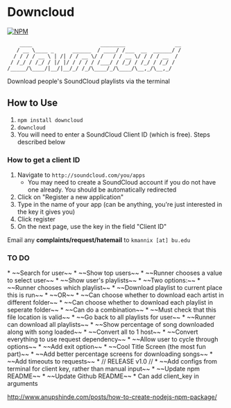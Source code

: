 # Downcloud 

[![NPM](https://nodei.co/npm/downcloud.png?mini=true)](https://nodei.co/npm/downcloud/)

	    ____                      ________                __
	   / __ \____ _      ______  / ____/ /___  __  ______/ /
	  / / / / __ \ | /| / / __ \/ /   / / __ \/ / / / __  / 
	 / /_/ / /_/ / |/ |/ / / / / /___/ / /_/ / /_/ / /_/ /  
	/_____/\____/|__/|__/_/ /_/\____/_/\____/\__,_/\__,_/   

Download people's SoundCloud playlists via the terminal

<h2>How to Use</h2>

1. `npm install downcloud`
2. `downcloud`
3. You will need to enter a SoundCloud Client ID (which is free). Steps described below

<h3>How to get a client ID</h3>

1. Navigate to `http://soundcloud.com/you/apps`
	* You may need to create a SoundCloud account if you do not have one already. You should be automatically redirected
2. Click on "Register a new application"
3. Type in the name of your app (can be anything, you're just interested in the key it gives you)
4. Click register
5. On the next page, use the key in the field "Client ID"

Email any __complaints/request/hatemail__ to `kmannix [at] bu.edu`

<h3>TO DO</h3>
* ~~Search for user~~
* ~~Show top users~~
* ~~Runner chooses a value to select user~~
* ~~Show user's playlists~~
* ~~Two options:~~
	* ~~Runner chooses which playlist~~
		* ~~Download playlist to current place this is run~~
		* ~~OR~~
			* ~~Can choose whether to download each artist in different folder~~
			* ~~Can choose whether to download each playlist in seperate folder~~
			* ~~Can do a combination~~
			* ~~Must check that this file location is valid~~
		* ~~Go back to all playlists for user~~
	* ~~Runner can download all playlists~~
* ~~Show percentage of song downloaded along with song loaded~~
* ~~Convert all to 1 host~~
* ~~Convert everything to use request dependency~~
* ~~Allow user to cycle through options~~
* ~~Add exit option~~
* ~~Cool Title Screen (the most fun part)~~
* ~~Add better percentage screens for downloading songs~~
* ~~Add timeouts to requests~~
* // RELEASE v1.0 //
* ~~Add configs from terminal for client key, rather than manual input~~
* ~~Update npm README~~
* ~~Update Github README~~
* Can add client_key in arguments

http://www.anupshinde.com/posts/how-to-create-nodejs-npm-package/
